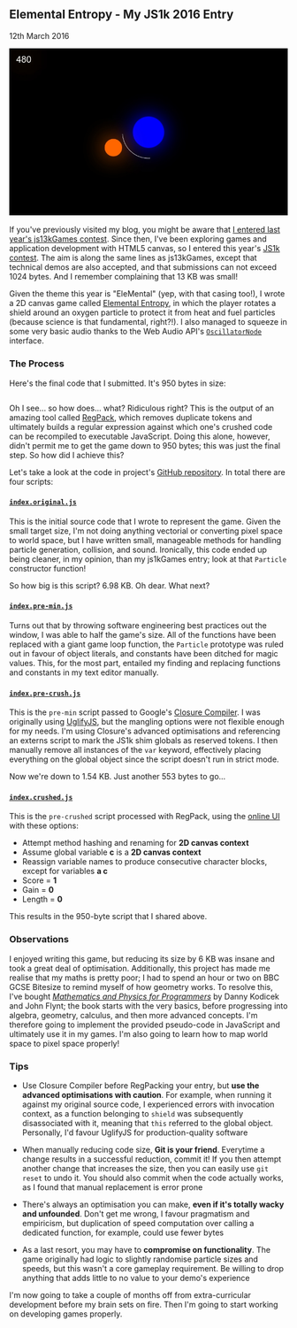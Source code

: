 ## Elemental Entropy - My JS1k 2016 Entry

<time datetime="2016-03-12">12th March 2016</time>

<img src="https://raw.githubusercontent.com/jamesseanwright/elemental-entropy/master/screenshot.jpeg" alt="Time Worm! Screenshot" class="blog-post__image--primary" />

If you've previously visited my blog, you might be aware that [I entered last year's js13kGames contest](/blog/1442177-time-worm-js13kgames-entry). Since then, I've been exploring games and application development with HTML5 canvas, so I entered this year's [JS1k contest](http://js1k.com/2016-elemental/). The aim is along the same lines as js13kGames, except that technical demos are also accepted, and that submissions can not exceed 1024 bytes. And I remember complaining that 13 KB was small!

Given the theme this year is "EleMental" (yep, with that casing too!), I wrote a 2D canvas game called [Elemental Entropy](http://js1k.com/2016-elemental/demo/2511), in which the player rotates a shield around an oxygen particle to protect it from heat and fuel particles (because science is that fundamental, right?!). I also managed to squeeze in some very basic audio thanks to the Web Audio API's [`OscillatorNode`](https://developer.mozilla.org/en-US/docs/Web/API/OscillatorNode) interface.


### The Process

Here's the final code that I submitted. It's 950 bytes in size:

<pre id="js1k-code" style="overflow-y: auto;"></pre>

Oh I see... so how does... what? Ridiculous right? This is the output of an amazing tool called [RegPack](https://github.com/Siorki/RegPack), which removes duplicate tokens and ultimately builds a regular expression against which one's crushed code can be recompiled to executable JavaScript. Doing this alone, however, didn't permit me to get the game down to 950 bytes; this was just the final step. So how did I achieve this?

Let's take a look at the code in project's [GitHub repository](https://github.com/jamesseanwright/elemental-entropy). In total there are four scripts:


#### [`index.original.js`](https://github.com/jamesseanwright/elemental-entropy/blob/master/index.original.js)

This is the initial source code that I wrote to represent the game. Given the small target size, I'm not doing anything vectorial or converting pixel space to world space, but I have written small, manageable methods for handling particle generation, collision, and sound. Ironically, this code ended up being cleaner, in my opinion, than my js1kGames entry; look at that `Particle` constructor function!

So how big is this script? 6.98 KB. Oh dear. What next?


#### [`index.pre-min.js`](https://github.com/jamesseanwright/elemental-entropy/blob/master/index.pre-min.js)

Turns out that by throwing software engineering best practices out the window, I was able to half the game's size. All of the functions have been replaced with a giant game loop function, the `Particle` prototype was ruled out in favour of object literals, and constants have been ditched for magic values. This, for the most part, entailed my finding and replacing functions and constants in my text editor manually.


#### [`index.pre-crush.js`](https://github.com/jamesseanwright/elemental-entropy/blob/master/index.pre-crush.js)

This is the `pre-min` script passed to Google's [Closure Compiler](https://developers.google.com/closure/compiler/). I was originally using [UglifyJS](https://github.com/mishoo/UglifyJS2), but the mangling options were not flexible enough for my needs. I'm using Closure's advanced optimisations and referencing an externs script to mark the JS1k shim globals as reserved tokens. I then manually remove all instances of the `var` keyword, effectively placing everything on the global object since the script doesn't run in strict mode. 

Now we're down to 1.54 KB. Just another 553 bytes to go...


#### [`index.crushed.js`](https://github.com/jamesseanwright/elemental-entropy/blob/master/index.crushed.js)

This is the `pre-crushed` script processed with RegPack, using the [online UI](http://siorki.github.io/regPack.html) with these options:

* Attempt method hashing and renaming for **2D canvas context**
* Assume global variable **c** is a **2D canvas context**
* Reassign variable names to produce consecutive character blocks, except for variables **a c**
* Score = **1**
* Gain = **0**
* Length = **0**

This results in the 950-byte script that I shared above.


### Observations

I enjoyed writing this game, but reducing its size by 6 KB was insane and took a great deal of optimisation. Additionally, this project has made me realise that my maths is pretty poor; I had to spend an hour or two on BBC GCSE Bitesize to remind myself of how geometry works. To resolve this, I've bought [_Mathematics and Physics for Programmers_](http://www.amazon.co.uk/dp/1435457331/ref=pd_lpo_sbs_dp_ss_1/276-7648159-2263306?pf_rd_m=A3P5ROKL5A1OLE&pf_rd_s=lpo-top-stripe&pf_rd_r=034RWHHR2HSATR1BB4SS&pf_rd_t=201&pf_rd_p=569136327&pf_rd_i=1584503300) by Danny Kodicek and John Flynt; the book starts with the very basics, before progressing into algebra, geometry, calculus, and then more advanced concepts. I'm therefore going to implement the provided pseudo-code in JavaScript and ultimately use it in my games. I'm also going to learn how to map world space to pixel space properly!


### Tips

* Use Closure Compiler before RegPacking your entry, but **use the advanced optimisations with caution**. For example, when running it against my original source code, I experienced errors with invocation context, as a function belonging to `shield` was subsequently disassociated with it, meaning that `this` referred to the global object. Personally, I'd favour UglifyJS for production-quality software

* When manually reducing code size, **Git is your friend**. Everytime a change results in a successful reduction, commit it! If you then attempt another change that increases the size, then you can easily use `git reset` to undo it. You should also commit when the code actually works, as I found that manual replacement is error prone

* There's always an optimisation you can make, **even if it's totally wacky and unfounded**. Don't get me wrong, I favour pragmatism and empiricism, but duplication of speed computation over calling a dedicated function, for example, could use fewer bytes

* As a last resort, you may have to **compromise on functionality**. The game originally had logic to slightly randomise particle sizes and speeds, but this wasn't a core gameplay requirement. Be willing to drop anything that adds little to no value to your demo's experience

I'm now going to take a couple of months off from extra-curricular development before my brain sets on fire. Then I'm going to start working on developing games properly.

<script>
(function () {
	'use strict';
	
	/* awesome hax to retroactively add UTF-8-encoded code to
	 * container to avoid HTML validity issues */
	
	var code = document.body.querySelector('#js1k-code');
	
	code.innerHTML = '\x66\x6F\x72\x28\x5F\x3D\x27\x6C\x5B\x64\x5D\x7E\x7E\x2E\x60\x3D\x2D\x31\x2A\x60\x5F\x6F\x6E\x5E\x66\x75\x6E\x63\x74\x69\x5E\x5A\x63\x2E\x59\x59\x61\x72\x63\x28\x57\x72\x65\x71\x75\x65\x56\x35\x3A\x2D\x32\x35\x55\x30\x30\x4E\x28\x34\x4E\x2D\x4C\x26\x26\x4B\x4B\x28\x4A\x73\x74\x48\x65\x2E\x47\x32\x34\x45\x53\x74\x79\x6C\x65\x3D\x44\x44\x22\x23\x1F\x1F\x66\x66\x66\x22\x3B\x1E\x7C\x7C\x2D\x32\x36\x3E\x1D\x2C\x59\x73\x68\x61\x64\x6F\x77\x1C\x1C\x43\x6F\x6C\x6F\x72\x3D\x1B\x61\x74\x1A\x4D\x1A\x68\x2E\x19\x19\x50\x49\x18\x18\x2F\x34\x17\x60\x79\x16\x60\x78\x15\x29\x2C\x14\x19\x72\x61\x6E\x64\x6F\x6D\x28\x29\x13\x29\x3B\x12\x28\x45\x30\x2D\x11\x12\x59\x48\x72\x6F\x6B\x65\x10\x66\x69\x6C\x6C\x0F\x30\x2C\x0E\x59\x0F\x0C\x35\x2C\x0E\x32\x2A\x18\x14\x0C\x28\x29\x0B\x59\x62\x65\x67\x69\x6E\x50\x1A\x68\x28\x29\x09\x28\x62\x2E\x63\x75\x72\x72\x65\x6E\x74\x54\x69\x6D\x65\x08\x13\x2B\x2E\x35\x7C\x30\x07\x47\x63\x6C\x69\x65\x6E\x74\x58\x06\x19\x1A\x61\x6E\x32\x28\x16\x2D\x45\x0E\x15\x2D\x34\x4E\x29\x05\x1C\x42\x6C\x75\x72\x3D\x31\x30\x0E\x09\x2C\x57\x04\x2C\x65\x3D\x62\x2E\x63\x72\x65\x1A\x65\x4F\x73\x63\x69\x6C\x6C\x1A\x6F\x72\x28\x14\x47\x66\x56\x6E\x63\x79\x2E\x76\x61\x6C\x75\x65\x3D\x31\x03\x30\x3E\x19\x73\x71\x72\x74\x28\x4C\x15\x29\x2A\x4C\x15\x29\x2B\x11\x16\x29\x2A\x11\x16\x29\x29\x4B\x02\x0E\x47\x63\x5E\x6E\x65\x63\x74\x28\x62\x2E\x64\x65\x48\x69\x6E\x1A\x69\x5E\x14\x47\x48\x61\x72\x74\x08\x14\x47\x48\x6F\x70\x08\x2B\x01\x62\x3D\x6E\x65\x77\x20\x41\x75\x64\x69\x6F\x43\x5E\x74\x65\x78\x74\x2C\x66\x3D\x0E\x67\x3D\x0E\x6B\x3D\x0E\x6C\x3D\x5B\x5D\x2C\x6D\x3D\x0E\x6E\x3D\x5B\x22\x23\x66\x36\x30\x22\x2C\x22\x23\x30\x38\x38\x22\x5D\x3B\x61\x2E\x5E\x6D\x6F\x75\x73\x65\x6D\x6F\x76\x65\x3D\x5A\x28\x65\x29\x7B\x31\x4E\x3C\x06\x4B\x37\x4E\x3E\x06\x4A\x6B\x3D\x28\x06\x2D\x38\x4E\x29\x2F\x38\x4E\x2A\x18\x2A\x32\x2B\x18\x29\x7D\x3B\x70\x3D\x21\x30\x3B\x5A\x20\x71\x28\x65\x29\x7B\x0C\x1F\x4E\x30\x22\x3B\x0C\x52\x65\x63\x74\x28\x0E\x0E\x38\x30\x0E\x34\x38\x30\x12\x69\x66\x28\x65\x2D\x6D\x3E\x3D\x31\x35\x4E\x2D\x31\x4E\x2A\x67\x29\x7B\x68\x3D\x21\x28\x07\x14\x72\x3D\x68\x3F\x38\x4E\x2A\x13\x3A\x07\x3F\x38\x32\x55\x2C\x68\x3D\x68\x3F\x07\x3F\x35\x30\x55\x3A\x07\x3F\x34\x38\x30\x2D\x28\x38\x30\x2D\x38\x30\x2A\x13\x29\x3A\x38\x30\x2D\x38\x30\x2A\x19\x72\x61\x6E\x64\x6F\x6D\x28\x12\x6C\x2E\x70\x75\x73\x68\x28\x7B\x78\x3A\x72\x2C\x79\x3A\x68\x2C\x62\x3A\x4C\x72\x29\x2F\x34\x4E\x2A\x35\x2C\x66\x3A\x11\x68\x29\x2F\x45\x30\x2A\x33\x2C\x0F\x3A\x6E\x5B\x13\x2A\x6E\x2E\x6C\x65\x6E\x67\x74\x68\x7C\x30\x5D\x7D\x12\x6D\x3D\x65\x7D\x70\x4A\x0C\x1F\x4E\x66\x22\x1B\x22\x23\x4E\x66\x22\x04\x34\x30\x0E\x45\x0E\x34\x0B\x12\x66\x6F\x72\x28\x64\x20\x69\x6E\x20\x6C\x29\x7E\x4A\x0C\x44\x60\x0F\x1B\x60\x0F\x04\x15\x2C\x16\x2C\x32\x0B\x2C\x15\x2B\x3D\x60\x62\x2C\x16\x2B\x3D\x60\x66\x2C\x70\x4B\x37\x02\x28\x70\x3D\x21\x31\x03\x35\x01\x32\x29\x14\x70\x4B\x21\x60\x67\x4B\x31\x30\x02\x05\x3E\x3D\x6B\x2D\x17\x4B\x05\x3C\x3D\x6B\x2B\x17\x4A\x60\x67\x3D\x21\x0E\x60\x62\x5F\x62\x2C\x60\x66\x5F\x66\x2C\x66\x2B\x3D\x31\x0E\x30\x3D\x3D\x3D\x66\x25\x31\x4E\x4B\x67\x2B\x2B\x03\x39\x01\x2E\x31\x29\x14\x38\x32\x36\x3C\x15\x1D\x15\x7C\x7C\x35\x30\x36\x3C\x16\x1D\x16\x29\x4A\x7E\x3D\x76\x6F\x69\x64\x20\x30\x10\x1E\x09\x3B\x57\x34\x30\x0E\x45\x0E\x37\x35\x2C\x6B\x2D\x17\x2C\x6B\x2B\x17\x10\x28\x12\x0C\x1E\x59\x66\x5E\x74\x3D\x22\x32\x36\x70\x78\x20\x41\x72\x69\x61\x6C\x22\x3B\x0C\x54\x65\x78\x74\x28\x66\x2C\x32\x0E\x34\x30\x12\x56\x48\x41\x6E\x69\x6D\x1A\x69\x5E\x46\x72\x61\x6D\x65\x28\x71\x29\x7D\x71\x28\x12\x27\x3B\x47\x3D\x2F\x5B\x5E\x20\x2D\x43\x46\x49\x4D\x4F\x2D\x54\x58\x5B\x5C\x5D\x61\x2D\x7D\x5D\x2F\x2E\x65\x78\x65\x63\x28\x5F\x29\x3B\x29\x77\x69\x74\x68\x28\x5F\x2E\x73\x70\x6C\x69\x74\x28\x47\x29\x29\x5F\x3D\x6A\x6F\x69\x6E\x28\x73\x68\x69\x66\x74\x28\x29\x29\x3B\x65\x76\x61\x6C\x28\x5F\x29';
}());
</script>